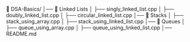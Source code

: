 📂 DSA-Basics/
│── 📁 Linked Lists
│   ├── singly_linked_list.cpp
│   ├── doubly_linked_list.cpp
│   ├── circular_linked_list.cpp
│── 📁 Stacks
│   ├── stack_using_array.cpp
│   ├── stack_using_linked_list.cpp
│── 📁 Queues
│   ├── queue_using_array.cpp
│   ├── queue_using_linked_list.cpp
│── README.md
